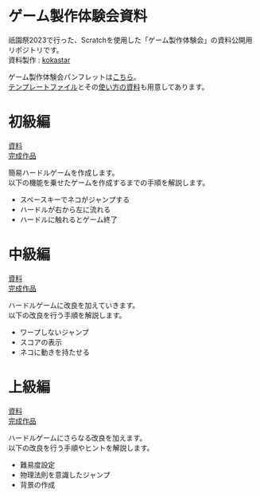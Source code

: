 # ゲーム製作体験会資料
祇園祭2023で行った、Scratchを使用した「ゲーム製作体験会」の資料公開用リポジトリです。  
資料製作 : [kokastar](https://github.com/starkoka)  

ゲーム製作体験会パンフレットは[こちら](https://github.com/nitkc-proken/game-development-trial/blob/main/pamphlet.pdf)。  
[テンプレートファイル](https://github.com/nitkc-proken/game-development-trial/blob/main/template.sb3)とその[使い方の資料](https://github.com/nitkc-proken/game-development-trial/blob/main/template.pdf)も用意してあります。

# 初級編
[資料](https://github.com/nitkc-proken/game-development-trial/blob/main/beginner.pdf)  
[完成作品](https://scratch.mit.edu/projects/911844978/)  

簡易ハードルゲームを作成します。  
以下の機能を乗せたゲームを作成するまでの手順を解説します。
 - スペースキーでネコがジャンプする
 - ハードルが右から左に流れる
 - ハードルに触れるとゲーム終了

# 中級編
[資料](https://github.com/nitkc-proken/game-development-trial/blob/main/intermediate.pdf)  
[完成作品](https://scratch.mit.edu/projects/911885382/)  

ハードルゲームに改良を加えていきます。  
以下の改良を行う手順を解説します。
 - ワープしないジャンプ
 - スコアの表示
 - ネコに動きを持たせる


# 上級編
[資料](https://github.com/nitkc-proken/game-development-trial/blob/main/advanced.pdf)  
[完成作品](https://scratch.mit.edu/projects/912102486/)  

ハードルゲームにさらなる改良を加えます。  
以下の改良を行う手順やヒントを解説します。
 - 難易度設定
 - 物理法則を意識したジャンプ
 - 背景の作成

